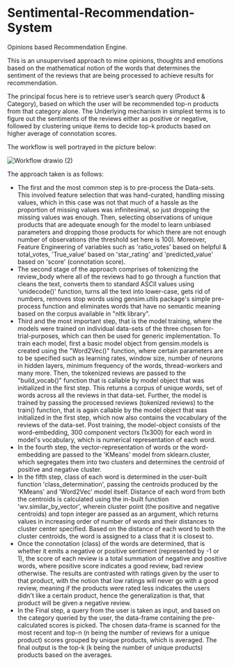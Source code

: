 # Sentimental-Recommendation-System
Opinions based Recommendation Engine.

This is an unsupervised approach to mine opinions, thoughts and emotions based on the mathematical notion of the words that determines the sentiment of the reviews that are being processed to achieve results for recommendation.

The principal focus here is to retrieve user’s search query (Product & Category), based on which the user will be recommended top-n products from that category alone. The Underlying mechanism in simplest terms is to figure out the sentiments of the reviews either as positive or negative, followed by clustering unique items to decide top-k products based on higher average of connotation scores.
 
The workflow is well portrayed in the picture below:

![Workflow drawio (2)](https://user-images.githubusercontent.com/93501171/167966496-19fed6b7-cea9-4854-8580-ff7382b25c9e.png)

  
The approach taken is as follows:

 - The first and the most common step is to pre-process the Data-sets. This involved feature selection that was hand-curated, handling missing values, which in this case was not that much of a hassle as the proportion of missing values was infinitesimal, so just dropping the missing values was enough. Then, selecting observations of unique products that are adequate enough for the model to learn unbiased parameters and dropping those products for which there are not enough number of observations (the threshold set here is 100). Moreover, Feature Engineering of variables such as 'ratio_votes' based on helpful & total_votes, 'True_value' based on 'star_rating' and 'predicted_value' based on 'score' (connotation score).
 - The second stage of the approach comprises of tokenizing the review_body where all of the reviews had to go through a function that cleans the text, converts them to standard ASCII values using 'unidecode()' function, turns all the text into lower-case, gets rid of numbers, removes stop words using gensim.utils package's simple pre-process function and eliminates words that have no semantic meaning based on the corpus available in "nltk library".
 - Third and the most important step, that is the model training, where the models were trained on individual data-sets of the three chosen for-trial-purposes, which can then be used for generic implementation. To train each model, first a basic model object from gensim.models is created using the "Word2Vec()" function, where certain parameters are to be specified such as learning rates, window size, number of neurons in hidden layers, minimum frequency of the words, thread-workers and many more. Then, the tokenized reviews are passed to the "build_vocab()" function that is callable by model object that was initialized in the first step. This returns a corpus of unique words, set of words across all the reviews in that data-set. Further, the model is trained by passing the processed reviews (tokenized reviews) to the train() function, that is again callable by the model object that was initialized in the first step, which now also contains the vocabulary of the reviews of the data-set. Post training, the model-object consists of the word-embedding, 300 component vectors (1x300) for each word in model's vocabulary, which is numerical representation of each word.
 - In the fourth step, the vector-representation of words or the word-embedding are passed to the 'KMeans' model from sklearn.cluster, which segregates them into two clusters and determines the centroid of positive and negative cluster. 
 - In the fifth step, class of each word is determined in the user-built function 'class_determination', passing the centroids produced by the 'KMeans' and 'Word2Vec' model itself. Distance of each word from both the centroids is calculated using the in-built function 'wv.similar_by_vector', wherein cluster point (the positive and negative centroids) and topn integer are passed as an argument, which returns values in increasing order of number of words and their distances to cluster center specified. Based on the distance of each word to both the cluster centroids, the word is assigned to a class that it is closest to.
 - Once the connotation (class) of the words are determined, that is whether it emits a negative or positive sentiment (represented by -1 or 1), the score of each review is a total summation of negative and positive words, where positive score indicates a good review, bad review otherwise. The results are contrasted with ratings given by the user to that product, with the notion that low ratings will never go with a good review, meaning if the products were rated less indicates the users didn't like a certain product, hence the generalization is that, that product will be given a negative review.
 - In the Final step, a query from the user is taken as input, and based on the category queried by the user, the data-frame containing the pre-calculated scores is picked. The chosen data-frame is scanned for the most recent and top-n (n being the number of reviews for a unique product) scores grouped by unique products, which is averaged. The final output is the top-k (k being the number of unique products) products based on the averages.

